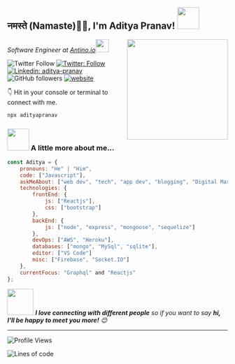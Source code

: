 <h2>नमस्ते (Namaste)🙏🏻, I'm Aditya Pranav! <img src="https://media.giphy.com/media/12oufCB0MyZ1Go/giphy.gif" width="50"></h2>
<img align='right' src="https://media.giphy.com/media/M9gbBd9nbDrOTu1Mqx/giphy.gif" width="230">
<p><em>Software Engineer at <a href="https://www.antino.io/">Antino.io</a><img src="https://media.giphy.com/media/WUlplcMpOCEmTGBtBW/giphy.gif" width="30"> 
</em></p>

![Twitter Follow](https://img.shields.io/twitter/follow/aditya_pranav?label=Follow)
[![Twitter: Follow](https://img.shields.io/badge/-aditya-blue?style=flat-square&logo=Twitter&logoColor=white&link=https://www.twitter.com/aditya_pranav/)](https://www.twitter.com/aditya_pranav/)
[![Linkedin: aditya-pranav](https://img.shields.io/badge/-aditya-blue?style=flat-square&logo=Linkedin&logoColor=white&link=https://www.linkedin.com/in/aditya-pranav/)](https://www.linkedin.com/in/aditya-pranav/)
![GitHub followers](https://img.shields.io/github/followers/anmol098?label=Follow&style=social)
[![website](https://img.shields.io/badge/Website-46a2f1.svg?&style=flat-square&logo=Google-Chrome&logoColor=white&link=https://adityapranav.in/)](https://adityapranav.in/)

👇 Hit in your console or terminal to connect with me.

```bash
npx adityapranav
```

### <img src="https://media.giphy.com/media/VgCDAzcKvsR6OM0uWg/giphy.gif" width="50"> A little more about me...  

```javascript
const Aditya = {
    pronouns: "He" | "Him",
    code: ["Javascript"],
    askMeAbout: ["web dev", "tech", "app dev", "blogging", "Digital Marketing"],
    technologies: {
        frontEnd: {
            js: ["Reactjs"],
            css: ["bootstrap"]
        },
        backEnd: {
            js: ["node", "express", "mongoose", "sequelize"]
        },
        devOps: ["AWS", "Heroku"],
        databases: ["mongo", "MySql", "sqlite"],
        editor: ["VS Code"]
        misc: ["Firebase", "Socket.IO"]
    },
    currentFocus: "Graphql" and "Reactjs"
};
```

<img src="https://media.giphy.com/media/LnQjpWaON8nhr21vNW/giphy.gif" width="60"> <em><b>I love connecting with different people</b> so if you want to say <b>hi, I'll be happy to meet you more!</b> 😊</em>

---
<!--START_SECTION:waka-->
![Profile Views](http://img.shields.io/badge/Profile%20Views-692-blue)

![Lines of code](https://img.shields.io/badge/From%20Hello%20World%20I%27ve%20Written-3.0%20million%20lines%20of%20code-blue)



<!--END_SECTION:waka--


<!--
**thelittlehacker/thelittlehacker** is a ✨ _special_ ✨ repository because its `README.md` (this file) appears on your GitHub profile.

Here are some ideas to get you started:

- 🔭 I’m currently working on ...
- 🌱 I’m currently learning ...
- 👯 I’m looking to collaborate on ...
- 🤔 I’m looking for help with ...
- 💬 Ask me about ...
- 📫 How to reach me: ...
- 😄 Pronouns: ...
- ⚡ Fun fact: ...
-->
